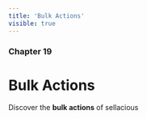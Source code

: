 ```yaml
---
title: 'Bulk Actions'
visible: true
---
```


### Chapter 19

# Bulk Actions

Discover the **bulk actions** of sellacious 
